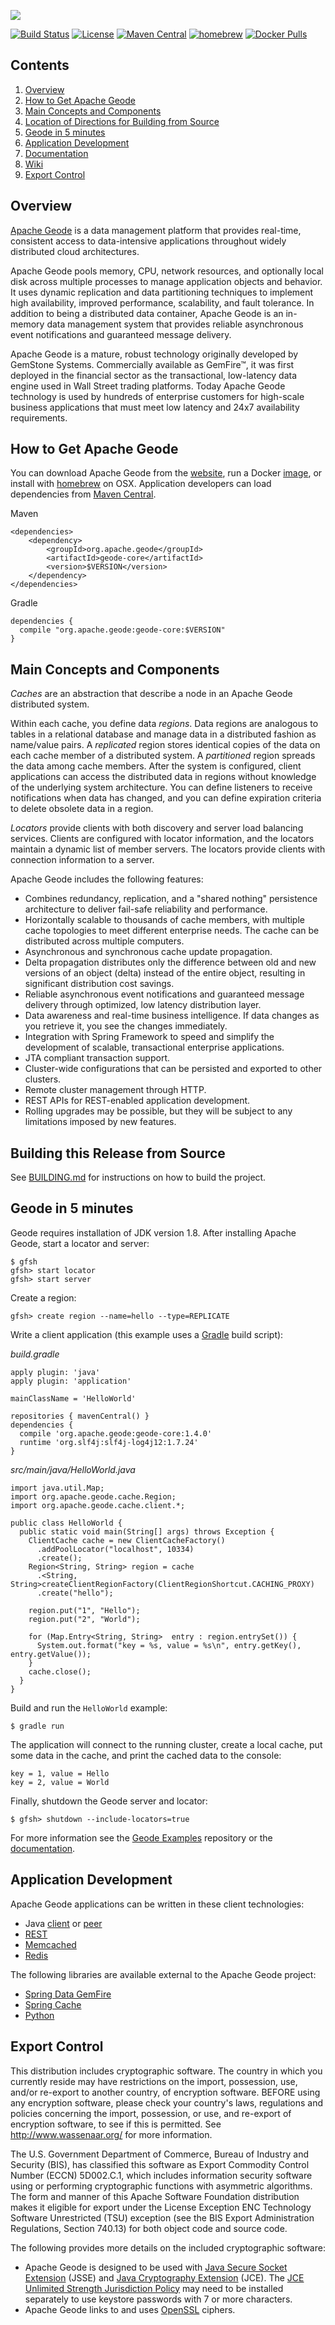 [<img src="https://geode.apache.org/img/apache_geode_logo.png" align="center"/>](http://geode.apache.org)

[![Build Status](https://travis-ci.org/apache/geode.svg?branch=develop)](https://travis-ci.org/apache/geode) [![License](https://img.shields.io/badge/License-Apache%202.0-blue.svg)](https://www.apache.org/licenses/LICENSE-2.0) [![Maven Central](https://maven-badges.herokuapp.com/maven-central/org.apache.geode/geode-core/badge.svg)](http://search.maven.org/#search%7Cga%7C1%7Cg%3A%22org.apache.geode%22) [![homebrew](https://img.shields.io/homebrew/v/apache-geode.svg)](http://brewformulas.org/ApacheGeode) [![Docker Pulls](https://img.shields.io/docker/pulls/apachegeode/geode.svg)](https://hub.docker.com/r/apachegeode/geode/)


## Contents
1. [Overview](#overview)
2. [How to Get Apache Geode](#obtaining)
3. [Main Concepts and Components](#concepts)
4. [Location of Directions for Building from Source](#building)
5. [Geode in 5 minutes](#started)
6. [Application Development](#development)
7. [Documentation](http://geode.apache.org/docs/)
8. [Wiki](https://cwiki.apache.org/confluence/display/GEODE/Index)
9. [Export Control](#export)

## <a name="overview"></a>Overview

[Apache Geode](http://geode.apache.org/) is
a data management platform that provides real-time, consistent access to
data-intensive applications throughout widely distributed cloud architectures.

Apache Geode pools memory, CPU, network resources, and optionally local disk
across multiple processes to manage application objects and behavior. It uses
dynamic replication and data partitioning techniques to implement high
availability, improved performance, scalability, and fault tolerance. In
addition to being a distributed data container, Apache Geode is an in-memory
data management system that provides reliable asynchronous event notifications
and guaranteed message delivery.

Apache Geode is a mature, robust technology originally developed by GemStone
Systems. Commercially available as GemFire™, it was first deployed in the
financial sector as the transactional, low-latency data engine used in Wall
Street trading platforms.  Today Apache Geode technology is used by hundreds of
enterprise customers for high-scale business applications that must meet low
latency and 24x7 availability requirements.

## <a name="obtaining"></a>How to Get Apache Geode

You can download Apache Geode from the
[website](http://geode.apache.org/releases/), run a Docker
[image](https://hub.docker.com/r/apachegeode/geode/), or install with
[homebrew](http://brewformulas.org/ApacheGeode) on OSX. Application developers
can load dependencies from [Maven
Central](https://search.maven.org/#search%7Cga%7C1%7Cg%3A%22org.apache.geode%22).

Maven
```
<dependencies>
    <dependency>
        <groupId>org.apache.geode</groupId>
        <artifactId>geode-core</artifactId>
        <version>$VERSION</version>
    </dependency>
</dependencies>
```

Gradle
```
dependencies {
  compile "org.apache.geode:geode-core:$VERSION"
}
```

## <a name="concepts"></a>Main Concepts and Components

_Caches_ are an abstraction that describe a node in an Apache Geode distributed
system.

Within each cache, you define data _regions_. Data regions are analogous to
tables in a relational database and manage data in a distributed fashion as
name/value pairs. A _replicated_ region stores identical copies of the data on
each cache member of a distributed system. A _partitioned_ region spreads the
data among cache members. After the system is configured, client applications
can access the distributed data in regions without knowledge of the underlying
system architecture. You can define listeners to receive notifications when
data has changed, and you can define expiration criteria to delete obsolete
data in a region.

_Locators_ provide clients with both discovery and server load balancing
services. Clients are configured with locator information, and the locators
maintain a dynamic list of member servers. The locators provide clients with
connection information to a server.

Apache Geode includes the following features:

* Combines redundancy, replication, and a "shared nothing" persistence
  architecture to deliver fail-safe reliability and performance.
* Horizontally scalable to thousands of cache members, with multiple cache
  topologies to meet different enterprise needs. The cache can be
  distributed across multiple computers.
* Asynchronous and synchronous cache update propagation.
* Delta propagation distributes only the difference between old and new
  versions of an object (delta) instead of the entire object, resulting in
  significant distribution cost savings.
* Reliable asynchronous event notifications and guaranteed message delivery
  through optimized, low latency distribution layer.
* Data awareness and real-time business intelligence. If data changes as
  you retrieve it, you see the changes immediately.
* Integration with Spring Framework to speed and simplify the development
  of scalable, transactional enterprise applications.
* JTA compliant transaction support.
* Cluster-wide configurations that can be persisted and exported to other
  clusters.
* Remote cluster management through HTTP.
* REST APIs for REST-enabled application development.
* Rolling upgrades may be possible, but they will be subject to any
  limitations imposed by new features.

## <a name="building"></a>Building this Release from Source

See [BUILDING.md](https://github.com/apache/geode/blob/develop/BUILDING.md) for
instructions on how to build the project.

## <a name="started"></a>Geode in 5 minutes

Geode requires installation of JDK version 1.8.  After installing Apache Geode,
start a locator and server:

    $ gfsh
    gfsh> start locator
    gfsh> start server

Create a region:

    gfsh> create region --name=hello --type=REPLICATE

Write a client application (this example uses a [Gradle](https://gradle.org)
build script):

_build.gradle_

    apply plugin: 'java'
    apply plugin: 'application'

    mainClassName = 'HelloWorld'

    repositories { mavenCentral() }
    dependencies {
      compile 'org.apache.geode:geode-core:1.4.0'
      runtime 'org.slf4j:slf4j-log4j12:1.7.24'
    }

_src/main/java/HelloWorld.java_

    import java.util.Map;
    import org.apache.geode.cache.Region;
    import org.apache.geode.cache.client.*;

    public class HelloWorld {
      public static void main(String[] args) throws Exception {
        ClientCache cache = new ClientCacheFactory()
          .addPoolLocator("localhost", 10334)
          .create();
        Region<String, String> region = cache
          .<String, String>createClientRegionFactory(ClientRegionShortcut.CACHING_PROXY)
          .create("hello");

        region.put("1", "Hello");
        region.put("2", "World");

        for (Map.Entry<String, String>  entry : region.entrySet()) {
          System.out.format("key = %s, value = %s\n", entry.getKey(), entry.getValue());
        }
        cache.close();
      }
    }

Build and run the `HelloWorld` example:

    $ gradle run

The application will connect to the running cluster, create a local cache, put
some data in the cache, and print the cached data to the console:

    key = 1, value = Hello
    key = 2, value = World

Finally, shutdown the Geode server and locator:

    $ gfsh> shutdown --include-locators=true

For more information see the [Geode
Examples](https://github.com/apache/geode-examples) repository or the
[documentation](http://geode.apache.org/docs/).

## <a name="development"></a>Application Development

Apache Geode applications can be written in these client technologies:

* Java [client](http://geode.apache.org/docs/guide/topologies_and_comm/cs_configuration/chapter_overview.html)
  or [peer](http://geode.apache.org/docs/guide/topologies_and_comm/p2p_configuration/chapter_overview.html)
* [REST](http://geode.apache.org/docs/guide/rest_apps/chapter_overview.html)
* [Memcached](https://cwiki.apache.org/confluence/display/GEODE/Moving+from+memcached+to+gemcached)
* [Redis](https://cwiki.apache.org/confluence/display/GEODE/Geode+Redis+Adapter)

The following libraries are available external to the Apache Geode project:

* [Spring Data GemFire](http://projects.spring.io/spring-data-gemfire/)
* [Spring Cache](http://docs.spring.io/spring/docs/current/spring-framework-reference/html/cache.html)
* [Python](https://github.com/gemfire/py-gemfire-rest)

## <a name="export"></a>Export Control

This distribution includes cryptographic software.
The country in which you currently reside may have restrictions
on the import, possession, use, and/or re-export to another country,
of encryption software. BEFORE using any encryption software,
please check your country's laws, regulations and policies
concerning the import, possession, or use, and re-export of
encryption software, to see if this is permitted.
See <http://www.wassenaar.org/> for more information.

The U.S. Government Department of Commerce, Bureau of Industry and Security (BIS),
has classified this software as Export Commodity Control Number (ECCN) 5D002.C.1,
which includes information security software using or performing
cryptographic functions with asymmetric algorithms.
The form and manner of this Apache Software Foundation distribution makes
it eligible for export under the License Exception
ENC Technology Software Unrestricted (TSU) exception
(see the BIS Export Administration Regulations, Section 740.13)
for both object code and source code.

The following provides more details on the included cryptographic software:

* Apache Geode is designed to be used with
  [Java Secure Socket Extension](https://docs.oracle.com/javase/8/docs/technotes/guides/security/jsse/JSSERefGuide.html) (JSSE) and
  [Java Cryptography Extension](http://docs.oracle.com/javase/8/docs/technotes/guides/security/crypto/CryptoSpec.html) (JCE).
  The [JCE Unlimited Strength Jurisdiction Policy](http://www.oracle.com/technetwork/java/javase/downloads/jce8-download-2133166.html)
  may need to be installed separately to use keystore passwords with 7 or more characters.
* Apache Geode links to and uses [OpenSSL](https://www.openssl.org/) ciphers.
